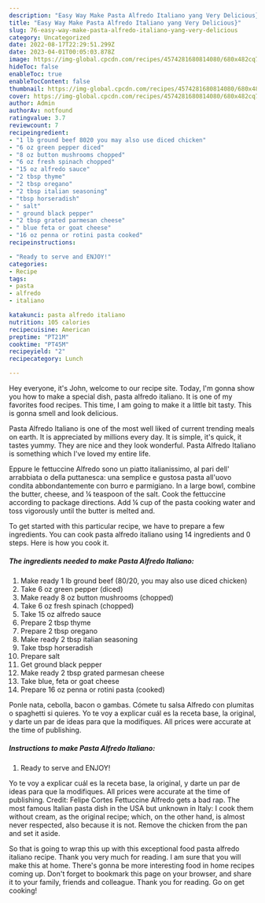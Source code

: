 ```yaml
---
description: "Easy Way Make Pasta Alfredo Italiano yang Very Delicious}"
title: "Easy Way Make Pasta Alfredo Italiano yang Very Delicious}"
slug: 76-easy-way-make-pasta-alfredo-italiano-yang-very-delicious
category: Uncategorized
date: 2022-08-17T22:29:51.299Z
date: 2023-04-01T00:05:03.878Z
image: https://img-global.cpcdn.com/recipes/4574281680814080/680x482cq70/pasta-alfredo-italiano-recipe-main-photo.jpg
hideToc: false
enableToc: true
enableTocContent: false
thumbnail: https://img-global.cpcdn.com/recipes/4574281680814080/680x482cq70/pasta-alfredo-italiano-recipe-main-photo.jpg
cover: https://img-global.cpcdn.com/recipes/4574281680814080/680x482cq70/pasta-alfredo-italiano-recipe-main-photo.jpg
author: Admin
authorAv: notfound
ratingvalue: 3.7
reviewcount: 7
recipeingredient:
- "1 lb ground beef 8020 you may also use diced chicken"
- "6 oz green pepper diced"
- "8 oz button mushrooms chopped"
- "6 oz fresh spinach chopped"
- "15 oz alfredo sauce"
- "2 tbsp thyme"
- "2 tbsp oregano"
- "2 tbsp italian seasoning"
- "tbsp horseradish"
- " salt"
- " ground black pepper"
- "2 tbsp grated parmesan cheese"
- " blue feta or goat cheese"
- "16 oz penna or rotini pasta cooked"
recipeinstructions:

- "Ready to serve and ENJOY!"
categories:
- Recipe
tags:
- pasta
- alfredo
- italiano

katakunci: pasta alfredo italiano 
nutrition: 105 calories
recipecuisine: American
preptime: "PT21M"
cooktime: "PT45M"
recipeyield: "2"
recipecategory: Lunch

---
```



Hey everyone, it's John, welcome to our recipe site. Today, I'm gonna show you how to make a special dish, pasta alfredo italiano. It is one of my favorites food recipes. This time, I am going to make it a little bit tasty. This is gonna smell and look delicious.

Pasta Alfredo Italiano is one of the most well liked of current trending meals on earth. It is appreciated by millions every day. It is simple, it's quick, it tastes yummy. They are nice and they look wonderful. Pasta Alfredo Italiano is something which I've loved my entire life.

Eppure le fettuccine Alfredo sono un piatto italianissimo, al pari dell&#39; arrabbiata o della puttanesca: una semplice e gustosa pasta all&#39;uovo condita abbondantemente con burro e parmigiano. In a large bowl, combine the butter, cheese, and ¼ teaspoon of the salt. Cook the fettuccine according to package directions. Add ¼ cup of the pasta cooking water and toss vigorously until the butter is melted and.


To get started with this particular recipe, we have to prepare a few ingredients. You can cook pasta alfredo italiano using 14 ingredients and 0 steps. Here is how you cook it.

<!--inarticleads1-->

##### The ingredients needed to make Pasta Alfredo Italiano:

1. Make ready 1 lb ground beef (80/20, you may also use diced chicken)
1. Take 6 oz green pepper (diced)
1. Make ready 8 oz button mushrooms (chopped)
1. Take 6 oz fresh spinach (chopped)
1. Take 15 oz alfredo sauce
1. Prepare 2 tbsp thyme
1. Prepare 2 tbsp oregano
1. Make ready 2 tbsp italian seasoning
1. Take tbsp horseradish
1. Prepare  salt
1. Get  ground black pepper
1. Make ready 2 tbsp grated parmesan cheese
1. Take  blue, feta or goat cheese
1. Prepare 16 oz penna or rotini pasta (cooked)


Ponle nata, cebolla, bacon o gambas. Cómete tu salsa Alfredo con plumitas o spaghetti si quieres. Yo te voy a explicar cuál es la receta base, la original, y darte un par de ideas para que la modifiques. All prices were accurate at the time of publishing. 

<!--inarticleads2-->

##### Instructions to make Pasta Alfredo Italiano:


1. Ready to serve and ENJOY!

Yo te voy a explicar cuál es la receta base, la original, y darte un par de ideas para que la modifiques. All prices were accurate at the time of publishing. Credit: Felipe Cortes Fettuccine Alfredo gets a bad rap. The most famous Italian pasta dish in the USA but unknown in Italy: I cook them without cream, as the original recipe; which, on the other hand, is almost never respected, also because it is not. Remove the chicken from the pan and set it aside. 

So that is going to wrap this up with this exceptional food pasta alfredo italiano recipe. Thank you very much for reading. I am sure that you will make this at home. There's gonna be more interesting food in home recipes coming up. Don't forget to bookmark this page on your browser, and share it to your family, friends and colleague. Thank you for reading. Go on get cooking!
